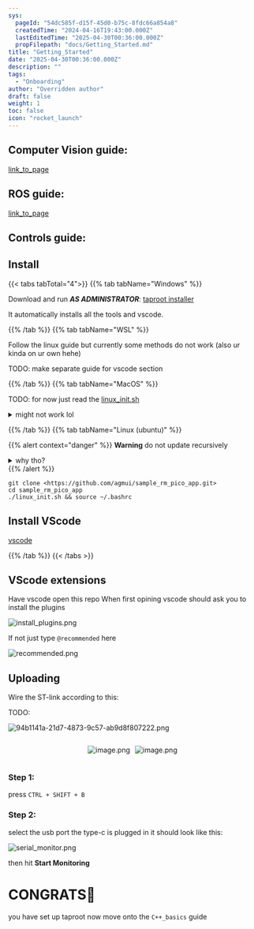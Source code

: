 ```yaml
---
sys:
  pageId: "54dc585f-d15f-45d0-b75c-8fdc66a854a8"
  createdTime: "2024-04-16T19:43:00.000Z"
  lastEditedTime: "2025-04-30T00:36:00.000Z"
  propFilepath: "docs/Getting_Started.md"
title: "Getting_Started"
date: "2025-04-30T00:36:00.000Z"
description: ""
tags:
  - "Onboarding"
author: "Overridden author"
draft: false
weight: 1
toc: false
icon: "rocket_launch"
---
```


## Computer Vision guide:

[link_to_page](86d45bc0-388b-4d26-8848-44f255f73d0e)

## ROS guide:

[link_to_page](3c76c1de-ec8f-46d6-8b0a-294005edc2d5)

## Controls guide:

## Install

{{< tabs tabTotal="4">}}
{{% tab tabName="Windows" %}}

Download and run _**AS ADMINISTRATOR**_: [taproot installer](https://github.com/Thornbots/TeachingFreshies/releases/tag/1.0)

It automatically installs all the tools and vscode.

{{% /tab %}}
{{% tab tabName="WSL" %}}

Follow the linux guide but currently some methods do not work (also ur kinda on ur own hehe)

TODO: make separate guide for vscode section

{{% /tab %}}
{{% tab tabName="MacOS" %}}

TODO: for now just read the [linux_init.sh](https://github.com/agmui/sample_rm_pico_app/blob/main/linux_init.sh)

<details>
<summary>might not work lol</summary>

`brew install libusb pkg-config`

Next install: [vscode](https://code.visualstudio.com/Download)

</details>

{{% /tab %}}
{{% tab tabName="Linux (ubuntu)" %}}

{{% alert context="danger" %}}
**Warning** do not update recursively
<details>
<summary>why tho?</summary>
There are some submodules that may go on for a while (like tinyusb) and I highly
recommend you don't need to get them.
If you want to see what submodules I update just look in `linux_init.sh`
</details>
{{% /alert %}}

```shell
git clone <https://github.com/agmui/sample_rm_pico_app.git>
cd sample_rm_pico_app
./linux_init.sh && source ~/.bashrc
```

## Install VScode

[vscode](https://code.visualstudio.com/Download)

{{% /tab %}}
{{< /tabs >}}

## VScode extensions

Have vscode open this repo
When first opining vscode should ask you to install the plugins

![install_plugins.png](https://prod-files-secure.s3.us-west-2.amazonaws.com/d518164a-d88e-44d1-a4ee-3adb3bd8bce0/89bd30f0-1825-4e77-867b-0a41ce370880/install_plugins.png?X-Amz-Algorithm=AWS4-HMAC-SHA256&X-Amz-Content-Sha256=UNSIGNED-PAYLOAD&X-Amz-Credential=ASIAZI2LB466VNTLSPNT%2F20250613%2Fus-west-2%2Fs3%2Faws4_request&X-Amz-Date=20250613T121552Z&X-Amz-Expires=3600&X-Amz-Security-Token=IQoJb3JpZ2luX2VjECwaCXVzLXdlc3QtMiJIMEYCIQDCx90B9KfNHKPnlH5bZ32WMgbt7xZGkoUS0N966b%2BzuQIhAL9whs%2F4HSmHgNTWjXv4Xb5Cz32Lwloq4VHvNXnusFbcKv8DCBUQABoMNjM3NDIzMTgzODA1Igy63PQXhWP8XqHZAmIq3APSfesIpj6Y6HQawT08H7WDjKZ%2Fp9u5Q%2F6%2FHTL%2FCFzWPQ0gChxiX3vYyXuDKt8mhKAedCWseR%2Bivb6FwJeb90rT3k5ivtS2vR89h7FHPhB4%2F6QPPRLSZh67hAjSEdaXocZFHZVWD9p1vK%2F4ZkzQnJg5sauzEUraPqp5cC%2FY0JCVaI1SSD2RRL8GCYfHE5hhAHoODduIq477t5enOrukrmJtqjY52Tk2midYg48OtZA%2BgEL5nqAVc30jQ410K0jNKVZ3wXsCIy8QMWwAWKiqhA8hMPTQcBZUKwN2fPc23fUUvSpz1zRgLLygrrvNHhC6oTFrxbQ4KoWHlVHV%2FvQA34oHwJxMUPmC89FoiTNUqwXLYf4pDY%2Fz3d402%2BnxMrGmRMSuNdVLaBErJLn3UUYAljaZlDiKUdpwHHJ9ir5%2B5wZCbdol63VH6Vs2Q88kFa0Eai1Sch%2BXfSn1GRwuTPvTE%2F2aM%2BI7IGn0bD5kKYU67eseL%2BMWs%2B2mvZQ9%2FIIWC79HAWaZevGDVUPNghEpbyP8YtuMc5ouR2dvPU%2FMDieRNXoKammE5DwrH8Rgm300XuL9LLsbA3ksNw%2FBIFZKmSTOzAvHJ7clR3SNl9DJLcqwzFAG%2FwJxJEJAyIuAQ%2Fq9kjCQqrDCBjqkAbbvrWSZ6Nt1IX6Xddih83Fo6QIZcG6Xedxs%2FW5KIWwKBZQSPNZsl8Zw5fmrj%2FgjuafR0DQ6DzqkiUUkhPEnnvtAOHnvW%2F8Ql8APrd20BPK3UIMoxEnSpVCNDWUeKNozj3uGXy5mtLhEGjIzvuugAg8NWkBI15yEMg1eeVErZkCHqjqNzC4FBYAsiPCEJnY964TKW14aOUNf7Q9NLA6UXMnhHZnl&X-Amz-Signature=594607ab189f6052f4d1d3e5cbee07b6d1ef3a0e77637eee4e3ecc31f9e190ba&X-Amz-SignedHeaders=host&x-amz-checksum-mode=ENABLED&x-id=GetObject)

If not just type `@recommended` here  

![recommended.png](https://prod-files-secure.s3.us-west-2.amazonaws.com/d518164a-d88e-44d1-a4ee-3adb3bd8bce0/61e661e9-5d85-4dfc-be0d-8d2097a5e793/recommended.png?X-Amz-Algorithm=AWS4-HMAC-SHA256&X-Amz-Content-Sha256=UNSIGNED-PAYLOAD&X-Amz-Credential=ASIAZI2LB466VNTLSPNT%2F20250613%2Fus-west-2%2Fs3%2Faws4_request&X-Amz-Date=20250613T121552Z&X-Amz-Expires=3600&X-Amz-Security-Token=IQoJb3JpZ2luX2VjECwaCXVzLXdlc3QtMiJIMEYCIQDCx90B9KfNHKPnlH5bZ32WMgbt7xZGkoUS0N966b%2BzuQIhAL9whs%2F4HSmHgNTWjXv4Xb5Cz32Lwloq4VHvNXnusFbcKv8DCBUQABoMNjM3NDIzMTgzODA1Igy63PQXhWP8XqHZAmIq3APSfesIpj6Y6HQawT08H7WDjKZ%2Fp9u5Q%2F6%2FHTL%2FCFzWPQ0gChxiX3vYyXuDKt8mhKAedCWseR%2Bivb6FwJeb90rT3k5ivtS2vR89h7FHPhB4%2F6QPPRLSZh67hAjSEdaXocZFHZVWD9p1vK%2F4ZkzQnJg5sauzEUraPqp5cC%2FY0JCVaI1SSD2RRL8GCYfHE5hhAHoODduIq477t5enOrukrmJtqjY52Tk2midYg48OtZA%2BgEL5nqAVc30jQ410K0jNKVZ3wXsCIy8QMWwAWKiqhA8hMPTQcBZUKwN2fPc23fUUvSpz1zRgLLygrrvNHhC6oTFrxbQ4KoWHlVHV%2FvQA34oHwJxMUPmC89FoiTNUqwXLYf4pDY%2Fz3d402%2BnxMrGmRMSuNdVLaBErJLn3UUYAljaZlDiKUdpwHHJ9ir5%2B5wZCbdol63VH6Vs2Q88kFa0Eai1Sch%2BXfSn1GRwuTPvTE%2F2aM%2BI7IGn0bD5kKYU67eseL%2BMWs%2B2mvZQ9%2FIIWC79HAWaZevGDVUPNghEpbyP8YtuMc5ouR2dvPU%2FMDieRNXoKammE5DwrH8Rgm300XuL9LLsbA3ksNw%2FBIFZKmSTOzAvHJ7clR3SNl9DJLcqwzFAG%2FwJxJEJAyIuAQ%2Fq9kjCQqrDCBjqkAbbvrWSZ6Nt1IX6Xddih83Fo6QIZcG6Xedxs%2FW5KIWwKBZQSPNZsl8Zw5fmrj%2FgjuafR0DQ6DzqkiUUkhPEnnvtAOHnvW%2F8Ql8APrd20BPK3UIMoxEnSpVCNDWUeKNozj3uGXy5mtLhEGjIzvuugAg8NWkBI15yEMg1eeVErZkCHqjqNzC4FBYAsiPCEJnY964TKW14aOUNf7Q9NLA6UXMnhHZnl&X-Amz-Signature=e9543880fb73b55a464c9ee4c3d6afd2f2995bd0cf3ba8630864a9be7b0eb26f&X-Amz-SignedHeaders=host&x-amz-checksum-mode=ENABLED&x-id=GetObject)

## Uploading

Wire the ST-link according to this:

TODO:

![94b1141a-21d7-4873-9c57-ab9d8f807222.png](https://prod-files-secure.s3.us-west-2.amazonaws.com/d518164a-d88e-44d1-a4ee-3adb3bd8bce0/e5fad17d-ab82-4300-9f4c-505ab4b1202c/94b1141a-21d7-4873-9c57-ab9d8f807222.png?X-Amz-Algorithm=AWS4-HMAC-SHA256&X-Amz-Content-Sha256=UNSIGNED-PAYLOAD&X-Amz-Credential=ASIAZI2LB466VNTLSPNT%2F20250613%2Fus-west-2%2Fs3%2Faws4_request&X-Amz-Date=20250613T121552Z&X-Amz-Expires=3600&X-Amz-Security-Token=IQoJb3JpZ2luX2VjECwaCXVzLXdlc3QtMiJIMEYCIQDCx90B9KfNHKPnlH5bZ32WMgbt7xZGkoUS0N966b%2BzuQIhAL9whs%2F4HSmHgNTWjXv4Xb5Cz32Lwloq4VHvNXnusFbcKv8DCBUQABoMNjM3NDIzMTgzODA1Igy63PQXhWP8XqHZAmIq3APSfesIpj6Y6HQawT08H7WDjKZ%2Fp9u5Q%2F6%2FHTL%2FCFzWPQ0gChxiX3vYyXuDKt8mhKAedCWseR%2Bivb6FwJeb90rT3k5ivtS2vR89h7FHPhB4%2F6QPPRLSZh67hAjSEdaXocZFHZVWD9p1vK%2F4ZkzQnJg5sauzEUraPqp5cC%2FY0JCVaI1SSD2RRL8GCYfHE5hhAHoODduIq477t5enOrukrmJtqjY52Tk2midYg48OtZA%2BgEL5nqAVc30jQ410K0jNKVZ3wXsCIy8QMWwAWKiqhA8hMPTQcBZUKwN2fPc23fUUvSpz1zRgLLygrrvNHhC6oTFrxbQ4KoWHlVHV%2FvQA34oHwJxMUPmC89FoiTNUqwXLYf4pDY%2Fz3d402%2BnxMrGmRMSuNdVLaBErJLn3UUYAljaZlDiKUdpwHHJ9ir5%2B5wZCbdol63VH6Vs2Q88kFa0Eai1Sch%2BXfSn1GRwuTPvTE%2F2aM%2BI7IGn0bD5kKYU67eseL%2BMWs%2B2mvZQ9%2FIIWC79HAWaZevGDVUPNghEpbyP8YtuMc5ouR2dvPU%2FMDieRNXoKammE5DwrH8Rgm300XuL9LLsbA3ksNw%2FBIFZKmSTOzAvHJ7clR3SNl9DJLcqwzFAG%2FwJxJEJAyIuAQ%2Fq9kjCQqrDCBjqkAbbvrWSZ6Nt1IX6Xddih83Fo6QIZcG6Xedxs%2FW5KIWwKBZQSPNZsl8Zw5fmrj%2FgjuafR0DQ6DzqkiUUkhPEnnvtAOHnvW%2F8Ql8APrd20BPK3UIMoxEnSpVCNDWUeKNozj3uGXy5mtLhEGjIzvuugAg8NWkBI15yEMg1eeVErZkCHqjqNzC4FBYAsiPCEJnY964TKW14aOUNf7Q9NLA6UXMnhHZnl&X-Amz-Signature=a711c7f5bcfb4e3f016306d07e166433a763d84d98569481d921840f6913e864&X-Amz-SignedHeaders=host&x-amz-checksum-mode=ENABLED&x-id=GetObject)

<div style="display: flex;flex-direction: row; column-gap:10px; max-width: 630px;justify-content: center;">
<div>

![image.png](https://prod-files-secure.s3.us-west-2.amazonaws.com/d518164a-d88e-44d1-a4ee-3adb3bd8bce0/210ecb78-1116-4d7b-b9b7-2292f66fa2c2/image.png?X-Amz-Algorithm=AWS4-HMAC-SHA256&X-Amz-Content-Sha256=UNSIGNED-PAYLOAD&X-Amz-Credential=ASIAZI2LB4666IU3VUY3%2F20250613%2Fus-west-2%2Fs3%2Faws4_request&X-Amz-Date=20250613T121555Z&X-Amz-Expires=3600&X-Amz-Security-Token=IQoJb3JpZ2luX2VjECwaCXVzLXdlc3QtMiJHMEUCIQCT2N4TDtWyySPbZM4dwT0Sz8BS5EpbCCem60osAXGF0QIgXdRVaefKgzkyEFNTlOdFvM3bxNnUn1VAFuKted9wppIq%2FwMIFRAAGgw2Mzc0MjMxODM4MDUiDPSKKvqhFICVuCgZdSrcA1eMj16%2BuZmNhqbazIwrTqYqE6nZdUZYyJhYqIOiUbOIaP81kfDguK90L39EwsCPAetVlheah8CUg0BlTwX0AAniuC7K4tO%2ByLbF7SKE0ZfmvxnQWmJV796BtxL6yTQd%2Bgc4E6GnxFY9m%2BLLFbAV0uZnoPRISkAOZveohbaIunbxu8EmcjpFHGq6W1n%2BcQWWIzlw4VSU8cfxf0eymmAydnI7KawsDqJ4LFbOIMWhWWBQaV7PCcgu6%2BlF8zxU9bLpqy0otaXzOHAXUj3jw77H6hewzqJ1T%2FvpbYFznO4pamIAYQOfzMOUi5f%2Fsvbc6ve%2BS03Tacf8v6Y8uvV5Yjijf16TOM45r8%2BVIO4CHAJU9EYuT6qBKA3%2FED6GoCEImgf1HnmqByLJCx5h%2BrCB6PzW%2Fx1Z3XGv%2BNSInDbeDRYZKffTc9z5mR3hUBizSymS33t5ZtkMAQ88IlO5QcdeHVcOE2NgtckTRVfBQGmCuwzd%2FWQf%2FtuEqU1ax30wjFWa8fSoNfElZ1vSCfKNERqraVJcNYZXP1MY%2FPnfnch6zt5RkvmtZ920gRiFuaRZfzAP%2F%2B8UcFsCvOVzozCw8aGYB8lcUG%2BNpJPfUpX01QwLtM2WVVuxt1ldlpurZaYkYFrfMJypsMIGOqUBoobWlBTNi6NXu%2F0PypGkJ8kgAG9sXwh0AmetOoxlVh%2FLZE8FRRJ3CQkIHRYExrjs9xjOVnE%2F0CcK50GOG1k6PN8trhMcphUSt4usSEbRueoJOxKUCj%2FG1qxek5ZNFQM0TOuk5jPOokHJfb8nI8PLM%2FYaeL7VItQW6CejnszNgVQmGobrGlamPFRvZrvuWDHW0zlGOxxw%2FdxcJa%2FlJWT%2F315PG5PB&X-Amz-Signature=1fc83ecf31422b4c53534909e0eca1ef88b955e796dfbaca268ffdc89d8e461c&X-Amz-SignedHeaders=host&x-amz-checksum-mode=ENABLED&x-id=GetObject)

</div>
<div>

![image.png](https://prod-files-secure.s3.us-west-2.amazonaws.com/d518164a-d88e-44d1-a4ee-3adb3bd8bce0/33a0fd0f-8ca6-4a86-8e09-26e95ded1fff/image.png?X-Amz-Algorithm=AWS4-HMAC-SHA256&X-Amz-Content-Sha256=UNSIGNED-PAYLOAD&X-Amz-Credential=ASIAZI2LB466ZTTBKKTT%2F20250613%2Fus-west-2%2Fs3%2Faws4_request&X-Amz-Date=20250613T121556Z&X-Amz-Expires=3600&X-Amz-Security-Token=IQoJb3JpZ2luX2VjECwaCXVzLXdlc3QtMiJHMEUCIBWzSyJ1sTYPlA5UMR7OsZg7FtOZtN3HNuHJcNjdtNYsAiEA3O4egQpmL37J3TDGSesD%2F4grDh2Ya8STQKZxFMDwWb8q%2FwMIFRAAGgw2Mzc0MjMxODM4MDUiDAPhc25kaBAllO3%2BWSrcA%2FZY%2B9Zn51%2F%2Bo95HhkOlY6%2BLYTz9Q3TZe%2FNOnYThzJxsv%2Bkz7Uc5BF3FDJkNjJBz8bttnt2j1DP5o0fktrMO3LfDPPBp7vK9JpEMAKNVM3DRppQfKV42U3vxMx2tSPQLxGsH0htX%2FMUnNDryEXDbWTB%2BNmW3CZhNKiIRbrVWtXg8yAbiz4Ovn0vc%2F%2Fz0N7rjI4z6oTZEPQHoiYA5zrSLmMuB%2F%2BacIfdziNWBzXsz3mAzg7to5Nz0Ulmo8xxJGyzQPVfsrliymjfXL9E%2FbSwlhiCajxZiobBeKFOqgAN4a7bnWwSEgTnoMeN1f1af6bMxJiVwkkBO6n3i2myX%2BzmxE2oEMyERYpeQ9ivsUp%2BVVXI3NhuVauUXvHoZnZCtKE1ppB9nCvIMwnmNLZTXAJ0UejXs6hKmPkx6zwZGPNw8fAFEn8EDn%2FikMkbsEwWlObqRKffRDhMMqkc1EILwrtWZROuuR%2B7ZSqUHvYybwKsxaNQaAkP56Bvy3hIzR4%2FVteAEuBKTPgWulbqSPHJwtyqf1fAROE9paAHD0OKfilzRbhsWK7ReP22PZuts0bpc%2BX4oyQwm4v7HzjDbh6Thfa%2FQnOMIhvsFO1N2pS2P9I2QHPEwh2Yh6jNZDXG6EczDMICqsMIGOqUBlLTQp6QYZI%2BNsO3tZMFkYopjwpS8veYY97HzlqbRYG3BE0%2BkUmriuOe4beCtvO0QADqJtj7mGQY0sOH%2BUqYH6Z14dUoXXKwQYds%2FNzdXz9V7HhjigjRWZ8HpvIv8ZrmwLNoCimeU960k%2BCUBvfbsPTeJPSWzbS5PqHbJwJLMKhpmidkGiA7De0mGyx%2FM8L4uGOxyCIhqHMXVwfl02UKlQnzTCtcX&X-Amz-Signature=1d7b450c185ab427fecbc08ae058d28fbdf2049fa1b3cceb46dae0b0a5eb3b53&X-Amz-SignedHeaders=host&x-amz-checksum-mode=ENABLED&x-id=GetObject)

</div>
</div>

### Step 1:

press `CTRL + SHIFT + B`

### Step 2:

select the usb port the type-c is plugged in it should look like this:

![serial_monitor.png](https://prod-files-secure.s3.us-west-2.amazonaws.com/d518164a-d88e-44d1-a4ee-3adb3bd8bce0/f03f4774-05d4-4393-b6a0-d5efb6d315ab/serial_monitor.png?X-Amz-Algorithm=AWS4-HMAC-SHA256&X-Amz-Content-Sha256=UNSIGNED-PAYLOAD&X-Amz-Credential=ASIAZI2LB466VNTLSPNT%2F20250613%2Fus-west-2%2Fs3%2Faws4_request&X-Amz-Date=20250613T121552Z&X-Amz-Expires=3600&X-Amz-Security-Token=IQoJb3JpZ2luX2VjECwaCXVzLXdlc3QtMiJIMEYCIQDCx90B9KfNHKPnlH5bZ32WMgbt7xZGkoUS0N966b%2BzuQIhAL9whs%2F4HSmHgNTWjXv4Xb5Cz32Lwloq4VHvNXnusFbcKv8DCBUQABoMNjM3NDIzMTgzODA1Igy63PQXhWP8XqHZAmIq3APSfesIpj6Y6HQawT08H7WDjKZ%2Fp9u5Q%2F6%2FHTL%2FCFzWPQ0gChxiX3vYyXuDKt8mhKAedCWseR%2Bivb6FwJeb90rT3k5ivtS2vR89h7FHPhB4%2F6QPPRLSZh67hAjSEdaXocZFHZVWD9p1vK%2F4ZkzQnJg5sauzEUraPqp5cC%2FY0JCVaI1SSD2RRL8GCYfHE5hhAHoODduIq477t5enOrukrmJtqjY52Tk2midYg48OtZA%2BgEL5nqAVc30jQ410K0jNKVZ3wXsCIy8QMWwAWKiqhA8hMPTQcBZUKwN2fPc23fUUvSpz1zRgLLygrrvNHhC6oTFrxbQ4KoWHlVHV%2FvQA34oHwJxMUPmC89FoiTNUqwXLYf4pDY%2Fz3d402%2BnxMrGmRMSuNdVLaBErJLn3UUYAljaZlDiKUdpwHHJ9ir5%2B5wZCbdol63VH6Vs2Q88kFa0Eai1Sch%2BXfSn1GRwuTPvTE%2F2aM%2BI7IGn0bD5kKYU67eseL%2BMWs%2B2mvZQ9%2FIIWC79HAWaZevGDVUPNghEpbyP8YtuMc5ouR2dvPU%2FMDieRNXoKammE5DwrH8Rgm300XuL9LLsbA3ksNw%2FBIFZKmSTOzAvHJ7clR3SNl9DJLcqwzFAG%2FwJxJEJAyIuAQ%2Fq9kjCQqrDCBjqkAbbvrWSZ6Nt1IX6Xddih83Fo6QIZcG6Xedxs%2FW5KIWwKBZQSPNZsl8Zw5fmrj%2FgjuafR0DQ6DzqkiUUkhPEnnvtAOHnvW%2F8Ql8APrd20BPK3UIMoxEnSpVCNDWUeKNozj3uGXy5mtLhEGjIzvuugAg8NWkBI15yEMg1eeVErZkCHqjqNzC4FBYAsiPCEJnY964TKW14aOUNf7Q9NLA6UXMnhHZnl&X-Amz-Signature=15c65a1130fdd8703067e3d09ea2dce8e7af67bf6ecf16c98db06b77172775fa&X-Amz-SignedHeaders=host&x-amz-checksum-mode=ENABLED&x-id=GetObject)

then hit **Start Monitoring**

# CONGRATS🎉

you have set up taproot now move onto the `C++_basics` guide
